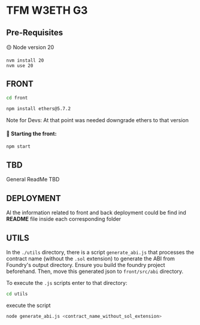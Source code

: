 # TFM W3ETH G3

## Pre-Requisites

🟡 Node version 20
``` 
nvm install 20
nvm use 20
```

## FRONT

```sh
cd front

npm install ethers@5.7.2

```
Note for Devs: At that point was needed downgrade ethers to that version

#### 🚂 Starting the front:

```sh
npm start
```


## TBD
General ReadMe
TBD

## DEPLOYMENT
Al the information related to front and back deployment could be find ind **README** file inside each corresponding folder


## UTILS
In the `./utils` directory, there is a script `generate_abi.js` that processes the contract name (without the `.sol` extension) to generate the ABI from Foundry's output directory. Ensure you build the foundry project beforehand. Then, move this generated json to `front/src/abi` directory.

To execute the `.js` scripts enter to that directory:
```bash
cd utils
```

execute the script
```bash
node generate_abi.js <contract_name_without_sol_extension>
```




